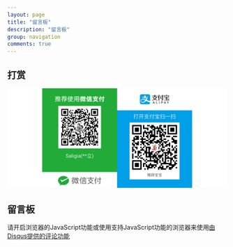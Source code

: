 ```yaml
---
layout: page
title: "留言板"
description: "留言板"
group: navigation
comments: true
---
```


## 打赏
   ![donate](/images/donate/donate.png)

## 留言板
   <div id="disqus_thread"></div>
<script>

/**
*  RECOMMENDED CONFIGURATION VARIABLES: EDIT AND UNCOMMENT THE SECTION BELOW TO INSERT DYNAMIC VALUES FROM YOUR PLATFORM OR CMS.
*  LEARN WHY DEFINING THESE VARIABLES IS IMPORTANT: https://disqus.com/admin/universalcode/#configuration-variables
*/
/*
var disqus_config = function () {
this.page.url = PAGE_URL;  // Replace PAGE_URL with your page's canonical URL variable
this.page.identifier = PAGE_IDENTIFIER; // Replace PAGE_IDENTIFIER with your page's unique identifier variable
};
*/
(function() { // DON'T EDIT BELOW THIS LINE
var d = document, s = d.createElement('script');
s.src = 'https://gadfly3173.disqus.com/embed.js';
s.setAttribute('data-timestamp', +new Date());
(d.head || d.body).appendChild(s);
})();
</script>
<noscript>请开启浏览器的JavaScript功能或使用支持JavaScript功能的浏览器来使用<a href="https://disqus.com/?ref_noscript">由Disqus提供的评论功能</a></noscript>
